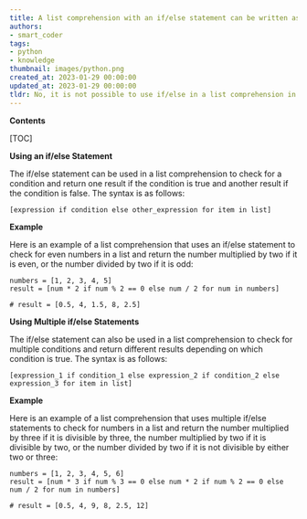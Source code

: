 ```yaml
---
title: A list comprehension with an if/else statement can be written as [x if condition else y for x in iterable]
authors:
- smart_coder
tags:
- python
- knowledge
thumbnail: images/python.png
created_at: 2023-01-29 00:00:00
updated_at: 2023-01-29 00:00:00
tldr: No, it is not possible to use if/else in a list comprehension in Python.
---
```


**Contents**

[TOC]

**Using an if/else Statement**

The if/else statement can be used in a list comprehension to check for a condition and return one result if the condition is true and another result if the condition is false. The syntax is as follows:

```
[expression if condition else other_expression for item in list]
```

**Example**

Here is an example of a list comprehension that uses an if/else statement to check for even numbers in a list and return the number multiplied by two if it is even, or the number divided by two if it is odd:

```
numbers = [1, 2, 3, 4, 5]
result = [num * 2 if num % 2 == 0 else num / 2 for num in numbers]

# result = [0.5, 4, 1.5, 8, 2.5]
```

**Using Multiple if/else Statements**

The if/else statement can also be used in a list comprehension to check for multiple conditions and return different results depending on which condition is true. The syntax is as follows:

```
[expression_1 if condition_1 else expression_2 if condition_2 else expression_3 for item in list]
```

**Example**

Here is an example of a list comprehension that uses multiple if/else statements to check for numbers in a list and return the number multiplied by three if it is divisible by three, the number multiplied by two if it is divisible by two, or the number divided by two if it is not divisible by either two or three:

```
numbers = [1, 2, 3, 4, 5, 6]
result = [num * 3 if num % 3 == 0 else num * 2 if num % 2 == 0 else num / 2 for num in numbers]

# result = [0.5, 4, 9, 8, 2.5, 12]
```
